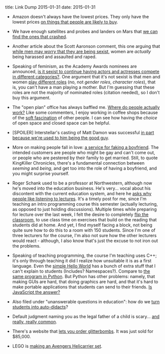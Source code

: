title: Link Dump 2015-01-31
date: 2015-01-31

* Amazon doesn't always have the lowest prices. They only have the lowest prices [on things that people are likely to buy](http://recode.net/2015/01/13/how-amazon-tricks-you-into-thinking-it-always-has-the-lowest-prices/).

* We have enough satellites and probes and landers on Mars that [we can find the ones that crashed](http://www.bbc.com/news/science-environment-30784886).

* Another article about the Scott Aaronson comment, this one arguing that [while men may *worry* that they are being sexist](http://www.salon.com/2015/01/10/the_plight_of_the_bitter_nerd_why_so_many_awkward_shy_guys_end_up_hating_feminism/), women are *actually* being harassed and assaulted and raped.

* Speaking of feminism, as the Academy Awards nominees are announced, [is it sexist to continue having actors and actresses compete in different categories?](http://them0vieblog.com/2011/02/22/why-do-we-have-a-best-actress-award/). One argument that it's not sexist is that men and women [play different roles](http://articles.latimes.com/2010/mar/07/opinion/la-oe-dutton7-2010mar07) (no, not *gender roles*, *character roles*), that is, you can't have a man playing a mother. But I'm guessing that these roles are not the majority of nominated roles (citation needed), so I don't buy this argument.

* The "open plan" office has always baffled me. [Where do people actually work?](http://www.mattblodgett.com/2015/01/but-where-do-people-work-in-this-office.html) Like some commenters, I enjoy working in coffee shops because of the [soft fascination](http://en.wikipedia.org/wiki/Attention_restoration_theory) of other people. I can see how having the *choice* of open space and closed space can be helpful.

* [SPOILER] Interstellar's casting of Matt Damon was successful [in part because we're used to him being the good guy](http://www.cinemablend.com/new/Why-Interstellar-Secret-List-Cameo-Worth-Celebrating-68127.html).

* More on making people fall in love: [a service for faking a boyfriend](http://www.washingtonpost.com/news/the-intersect/wp/2015/01/22/i-paid-25-for-an-invisible-boyfriend-and-i-think-i-might-be-in-love/). The intended customers are people who might be gay and can't come out, or people who are pestered by their family to get married. Still, to quote KingKiller Chronicles, there's a fundamental connection between *seeming* and *being*, and get too into the role of having a boyfriend, and you might surprise yourself.

* Roger Schank used to be a professor at Northwestern, although now he's moved into the education business. He's very... vocal about his discontent with the current education system, and here he [asks why people like listening to lectures](http://educationoutrage.blogspot.com/2015/01/why-do-we-give-lectures-why-does-anyone.html). It's a timely post for me, since I'm teaching an intro programming course this semester (actually lecturing, as opposed to just holding discussions). Multiple times while preparing for lecture over the last week, I felt the desire to completely [flip the classroom](http://en.wikipedia.org/wiki/Flipped_classroom), to use class time on exercises that build on the reading that students did at home. And yet, I find myself facing a block, not being quite sure how to do this to a room with 150 students. Since I'm one of three lecturers for the course, I'm also not sure how the other lecturers would react - although, I also know that's just the excuse to not iron out the problems.

* Speaking of teaching programming, the course I'm teaching uses C++; it's only through teaching it did I realize how unsuitable it is as a first language. Even the [simple Hello World](http://en.wikipedia.org/wiki/List_of_Hello_world_program_examples#C) has a bunch of extra stuff that I can't explain to students (Includes? Namespaces?). Compare to [the same program in Python](http://en.wikipedia.org/wiki/List_of_Hello_world_program_examples#P). But Python has other problems: namely, that making GUIs are hard, that doing graphics are hard, and that it's hard to make portable applications that students can send to their friends. [Is JavaScript the answer?](http://prog21.dadgum.com/203.html)

* Also filed under "unanswerable questions in education": how do we [turn students into auto-didacts](https://gasstationwithoutpumps.wordpress.com/2014/11/12/autodidacts-against-and-for/)?

* Default judgment naming you as the legal father of a child is scary... [and really, really common](http://reason.com/archives/2004/02/01/injustice-by-default).

* There's a website that [lets you order glitterbombs](http://arstechnica.com/business/2015/01/glitterbomb-startup-founder-looks-to-cash-out-puts-site-up-for-auction/). It was just sold for $85,000.

* LEGO is [making an Avengers Helicarrier set](https://www.nerdist.com/2015/01/lego-is-about-to-unleash-the-shield-helicarrier/).
